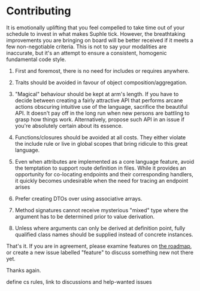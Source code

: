 # Contributing

It is emotionally uplifting that you feel compelled to take time out of your schedule to invest in what makes Suphle tick. However, the breathtaking improvements you are bringing on board will be better received if it meets a few non-negotiable criteria. This is not to say your modalities are inaccurate, but it's an attempt to ensure a consistent, homogenic fundamental code style.

1. First and foremost, there is no need for includes or requires anywhere.

1. Traits should be avoided in favour of object composition/aggregation.

1. "Magical" behaviour should be kept at arm's length. If you have to decide between creating a fairly attractive API that performs arcane actions obscuring intuitive use of the language, sacrifice the beautiful API. It doesn't pay off in the long run when new persons are battling to grasp how things work.
Alternatively, propose such API in an issue if you're absolutely certain about its essence.

1. Functions/closures should be avoided at all costs. They either violate the include rule or live in global scopes that bring ridicule to this great language.

1. Even when attributes are implemented as a core language feature, avoid the temptation to support route definition in files. While it provides an opportunity for co-locating endpoints and their corresponding handlers, it quickly becomes undesirable when the need for tracing an endpoint arises 

1. Prefer creating DTOs over using associative arrays.

1. Method signatures cannot receive mysterious "mixed" type where the argument has to be determined prior to value derivation.

1. Unless where arguments can only be derived at definition point, fully qualified class names should be supplied instead of concrete instances.

That's it. If you are in agreement, please examine features on [the roadmap](/docs/v1/roadmap), or create a new issue labelled "feature" to discuss something new not there yet.

Thanks again.

define cs rules, link to discussions and help-wanted issues